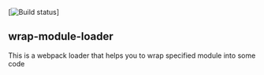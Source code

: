 [![Build status](https://ci.appveyor.com/api/projects/status/github/gleb-smagliy/wrap-module-loader?branch=master)]

## wrap-module-loader

This is a webpack loader that helps you to wrap specified module into some code